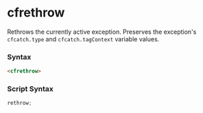 # cfrethrow

Rethrows the currently active exception. Preserves the
 exception's `cfcatch.type` and `cfcatch.tagContext` variable
 values.

### Syntax

```html
<cfrethrow>
```

### Script Syntax

```javascript
rethrow;
```
